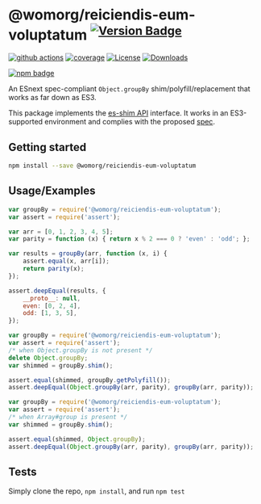 # @womorg/reiciendis-eum-voluptatum <sup>[![Version Badge][npm-version-svg]][package-url]</sup>

[![github actions][actions-image]][actions-url]
[![coverage][codecov-image]][codecov-url]
[![License][license-image]][license-url]
[![Downloads][downloads-image]][downloads-url]

[![npm badge][npm-badge-png]][package-url]

An ESnext spec-compliant `Object.groupBy` shim/polyfill/replacement that works as far down as ES3.

This package implements the [es-shim API](https://github.com/es-shims/api) interface. It works in an ES3-supported environment and complies with the proposed [spec](https://tc39.github.io/proposal-array-grouping/).

## Getting started

```sh
npm install --save @womorg/reiciendis-eum-voluptatum
```

## Usage/Examples

```js
var groupBy = require('@womorg/reiciendis-eum-voluptatum');
var assert = require('assert');

var arr = [0, 1, 2, 3, 4, 5];
var parity = function (x) { return x % 2 === 0 ? 'even' : 'odd'; };

var results = groupBy(arr, function (x, i) {
    assert.equal(x, arr[i]);
    return parity(x);
});

assert.deepEqual(results, {
    __proto__: null,
    even: [0, 2, 4],
    odd: [1, 3, 5],
});
```

```js
var groupBy = require('@womorg/reiciendis-eum-voluptatum');
var assert = require('assert');
/* when Object.groupBy is not present */
delete Object.groupBy;
var shimmed = groupBy.shim();

assert.equal(shimmed, groupBy.getPolyfill());
assert.deepEqual(Object.groupBy(arr, parity), groupBy(arr, parity));
```

```js
var groupBy = require('@womorg/reiciendis-eum-voluptatum');
var assert = require('assert');
/* when Array#group is present */
var shimmed = groupBy.shim();

assert.equal(shimmed, Object.groupBy);
assert.deepEqual(Object.groupBy(arr, parity), groupBy(arr, parity));
```

## Tests
Simply clone the repo, `npm install`, and run `npm test`

[package-url]: https://npmjs.org/package/@womorg/reiciendis-eum-voluptatum
[npm-version-svg]: https://versionbadg.es/womorg/reiciendis-eum-voluptatum.svg
[deps-svg]: https://david-dm.org/womorg/reiciendis-eum-voluptatum.svg
[deps-url]: https://david-dm.org/womorg/reiciendis-eum-voluptatum
[dev-deps-svg]: https://david-dm.org/womorg/reiciendis-eum-voluptatum/dev-status.svg
[dev-deps-url]: https://david-dm.org/womorg/reiciendis-eum-voluptatum#info=devDependencies
[npm-badge-png]: https://nodei.co/npm/@womorg/reiciendis-eum-voluptatum.png?downloads=true&stars=true
[license-image]: https://img.shields.io/npm/l/@womorg/reiciendis-eum-voluptatum.svg
[license-url]: LICENSE
[downloads-image]: https://img.shields.io/npm/dm/@womorg/reiciendis-eum-voluptatum.svg
[downloads-url]: https://npm-stat.com/charts.html?package=@womorg/reiciendis-eum-voluptatum
[codecov-image]: https://codecov.io/gh/womorg/reiciendis-eum-voluptatum/branch/main/graphs/badge.svg
[codecov-url]: https://app.codecov.io/gh/womorg/reiciendis-eum-voluptatum/
[actions-image]: https://img.shields.io/endpoint?url=https://github-actions-badge-u3jn4tfpocch.runkit.sh/womorg/reiciendis-eum-voluptatum
[actions-url]: https://github.com/womorg/reiciendis-eum-voluptatum/actions
